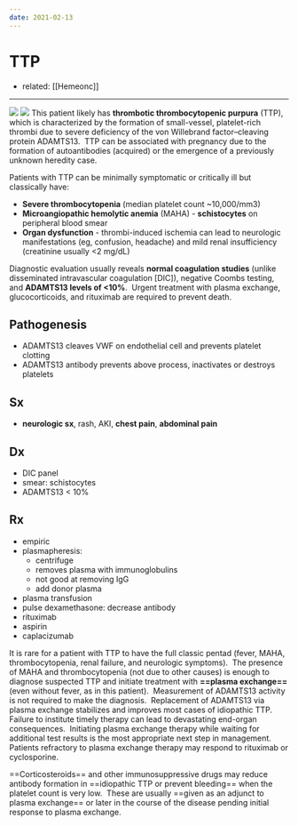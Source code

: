 ```yaml
---
date: 2021-02-13
---
```


# TTP

- related: [[Hemeonc]]
---

![](https://photos.thisispiggy.com/file/wikiFiles/20220813142839.png)
![](https://photos.thisispiggy.com/file/wikiFiles/20220810211426.png)
This patient likely has **thrombotic thrombocytopenic purpura** (TTP), which is characterized by the formation of small-vessel, platelet-rich thrombi due to severe deficiency of the von Willebrand factor–cleaving protein ADAMTS13.  TTP can be associated with pregnancy due to the formation of autoantibodies (acquired) or the emergence of a previously unknown heredity case.

Patients with TTP can be minimally symptomatic or critically ill but classically have:

- **Severe thrombocytopenia** (median platelet count ~10,000/mm3)
- **Microangiopathic hemolytic anemia** (MAHA) - **schistocytes** on peripheral blood smear
- **Organ dysfunction** - thrombi-induced ischemia can lead to neurologic manifestations (eg, confusion, headache) and mild renal insufficiency (creatinine usually <2 mg/dL)

Diagnostic evaluation usually reveals **normal coagulation studies** (unlike disseminated intravascular coagulation [DIC]), negative Coombs testing, and **ADAMTS13 levels of <10%**.  Urgent treatment with plasma exchange, glucocorticoids, and rituximab are required to prevent death.

## Pathogenesis

- ADAMTS13 cleaves VWF on endothelial cell and prevents platelet clotting
- ADAMTS13 antibody prevents above process, inactivates or destroys platelets

## Sx

- **neurologic sx**, rash, AKI, **chest pain**, **abdominal pain**

## Dx

- DIC panel
- smear: schistocytes
- ADAMTS13 < 10%

## Rx

- empiric
- plasmapheresis:
	- centrifuge
	- removes plasma with immunoglobulins
	- not good at removing IgG
	- add donor plasma
- plasma transfusion
- pulse dexamethasone: decrease antibody
- rituximab
- aspirin
- caplacizumab

It is rare for a patient with TTP to have the full classic pentad (fever, MAHA, thrombocytopenia, renal failure, and neurologic symptoms).  The presence of MAHA and thrombocytopenia (not due to other causes) is enough to diagnose suspected TTP and initiate treatment with **==plasma exchange==** (even without fever, as in this patient).  Measurement of ADAMTS13 activity is not required to make the diagnosis.  Replacement of ADAMTS13 via plasma exchange stabilizes and improves most cases of idiopathic TTP.  Failure to institute timely therapy can lead to devastating end-organ consequences.  Initiating plasma exchange therapy while waiting for additional test results is the most appropriate next step in management.  Patients refractory to plasma exchange therapy may respond to rituximab or cyclosporine.

==Corticosteroids== and other immunosuppressive drugs may reduce antibody formation in ==idiopathic TTP or prevent bleeding== when the platelet count is very low.  These are usually ==given as an adjunct to plasma exchange== or later in the course of the disease pending initial response to plasma exchange.
